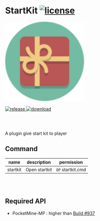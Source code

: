 # StartKit [![license](https://img.shields.io/github/license/PresentKim/StartKit-PMMP.svg?label=License)](LICENSE)
<img src="./assets/icon/index.svg" height="256" width="256">  

[![release](https://img.shields.io/github/release/PresentKim/StartKit-PMMP.svg?label=Release) ![download](https://img.shields.io/github/downloads/PresentKim/StartKit-PMMP/total.svg?label=Download)](https://github.com/PresentKim/StartKit-PMMP/releases/latest)
  
<br/><br/>

A plugin give start kit to player  
  
## Command
| name     | description   | permission        |
| :------: | :-----------: | :---------------: |
| startkit | Open startkit | `OP` startkit.cmd |
  
<br/><br/>
  
## Required API
- PocketMine-MP : higher than [Build #937](https://jenkins.pmmp.io/job/PocketMine-MP/937)